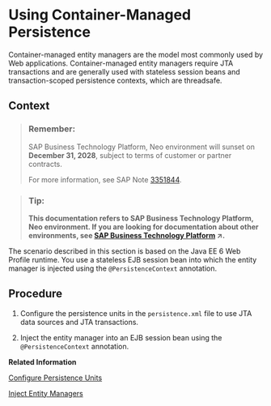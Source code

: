 <!-- loio76132cac711e1014839a8273b0e91070 -->

# Using Container-Managed Persistence

Container-managed entity managers are the model most commonly used by Web applications. Container-managed entity managers require JTA transactions and are generally used with stateless session beans and transaction-scoped persistence contexts, which are threadsafe.



## Context

> ### Remember:  
> SAP Business Technology Platform, Neo environment will sunset on **December 31, 2028**, subject to terms of customer or partner contracts.
> 
> For more information, see SAP Note [3351844](https://launchpad.support.sap.com/#/notes/3351844).

> ### Tip:  
> **This documentation refers to SAP Business Technology Platform, Neo environment. If you are looking for documentation about other environments, see [SAP Business Technology Platform](https://help.sap.com/viewer/65de2977205c403bbc107264b8eccf4b/Cloud/en-US/6a2c1ab5a31b4ed9a2ce17a5329e1dd8.html "SAP Business Technology Platform (SAP BTP) is an integrated offering comprised of four technology portfolios: database and data management, application development and integration, analytics, and intelligent technologies. The platform offers users the ability to turn data into business value, compose end-to-end business processes, and build and extend SAP applications quickly.") :arrow_upper_right:.**

The scenario described in this section is based on the Java EE 6 Web Profile runtime. You use a stateless EJB session bean into which the entity manager is injected using the `@PersistenceContext` annotation.



<a name="loio76132cac711e1014839a8273b0e91070__steps_dy2_xcy_vk"/>

## Procedure

1.  Configure the persistence units in the `persistence.xml` file to use JTA data sources and JTA transactions.

2.  Inject the entity manager into an EJB session bean using the `@PersistenceContext` annotation.


**Related Information**  


[Configure Persistence Units](configure-persistence-units-4f03520.md "To use container-managed entity managers, configure JTA data sources in the persistence.xml file. JTA data sources are managed data sources and are associated with JTA transactions.")

[Inject Entity Managers](inject-entity-managers-89dbbb8.md "EJB session beans, which typically perform the database operations, can use the @PersistenceContext annotation to directly inject the entity manager. The corresponding entity manager factory is created transparently by the container.")


